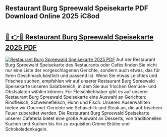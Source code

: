 ## Restaurant Burg Spreewald Speisekarte PDF Download Online 2025 iC8od

# <h2><a href="http://gc8er9h.nevu.top/?p=Restaurant+Burg+Spreewald+Speisekarte">🔗 👉🔴 Restaurant Burg Spreewald Speisekarte 2025 PDF</a></h2>

[![Restaurant Burg Spreewald Speisekarte 2025 PDF](https://i.imgur.com/dBaPXMq.png)](http://gc8er9h.nevu.top/?p=Restaurant+Burg+Spreewald+Speisekarte)
Auf der Restaurant Burg Spreewald Speisekarte des Restaurants oder Cafés finden Sie nicht nur eine Liste der vorgeschlagenen Gerichte, sondern auch etwas, das für Ihren Geschmack köstlich und passend ist. Wenn Sie etwas Leichtes und Frisches suchen, empfehlen wir auf unserer Restaurant Burg Spreewald Speisekarte unseren Salatbereich, in dem Sie aus frischen Gemüse- und Obstsalaten wählen können. Für Fleischliebhaber gibt es auf unserer Restaurant Burg Spreewald Speisekarte eine Auswahl an Gerichten: Rindfleisch, Schweinefleisch, Huhn und Fisch. Unseren Auserwählten bieten wir Gourmet-Gerichte wie Schaschlik und Steak an, die auf frischem Feuer zubereitet werden. Die Restaurant Burg Spreewald Speisekarte unserer Cafeteria bietet eine große Auswahl an Desserts, von traditionellen Kuchen und Kuchen bis hin zu exquisiten Crème Brûlée und Schokoladenkugeln.

